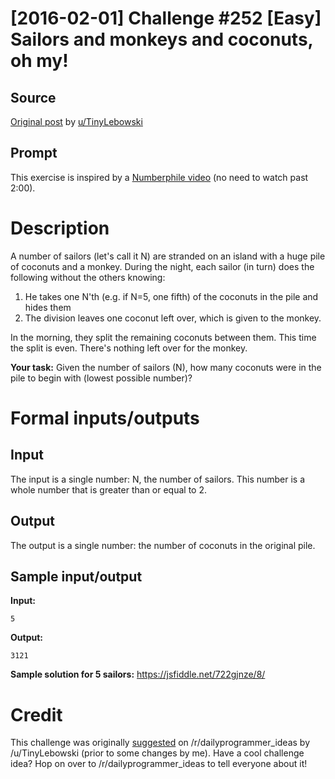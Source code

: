 # [2016-02-01] Challenge #252 [Easy] Sailors and monkeys and coconuts, oh my!

## Source

[Original post](https://old.reddit.com/r/dailyprogrammer/comments/43ouxy/20160201_challenge_252_easy_sailors_and_monkeys/) by [u/TinyLebowski](https://old.reddit.com/u/TinyLebowski)

## Prompt

This exercise is inspired by a [Numberphile video](https://www.youtube.com/watch?v=U9qU20VmvaU&feature=youtu.be&t=47) (no need to watch past 2:00).

# Description

A number of sailors (let's call it N) are stranded on an island with a huge pile of coconuts and a monkey. During the night, each sailor (in turn) does the following without the others knowing:

1. He takes one N'th (e.g. if N=5, one fifth) of the coconuts in the pile and hides them
2. The division leaves one coconut left over, which is given to the monkey.

In the morning, they split the remaining coconuts between them. This time the split is even. There's nothing left over for the monkey.

**Your task:** Given the number of sailors (N), how many coconuts were in the pile to begin with (lowest possible number)?

# Formal inputs/outputs

## Input

The input is a single number: N, the number of sailors. This number is a whole number that is greater than or equal to 2.

## Output

The output is a single number: the number of coconuts in the original pile.

## Sample input/output

**Input:**

    5

**Output:**

    3121

**Sample solution for 5 sailors:** https://jsfiddle.net/722gjnze/8/

# Credit

This challenge was originally [suggested](https://redd.it/3yjqno) on /r/dailyprogrammer_ideas by /u/TinyLebowski (prior to some changes by me). Have a cool challenge idea? Hop on over to /r/dailyprogrammer_ideas to tell everyone about it!
